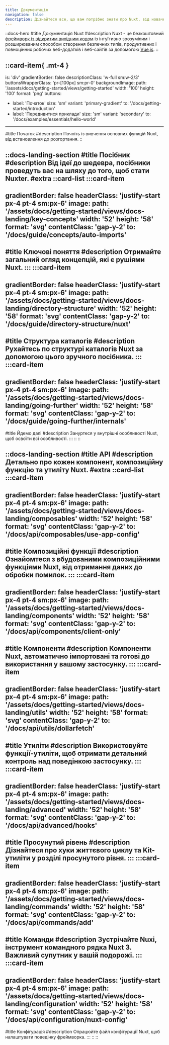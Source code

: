 ```yaml
---
title: Документація
navigation: false
description: Дізнайтеся все, що вам потрібно знати про Nuxt, від новачка до майстра.
---
```


<!-- markdownlint-disable -->
<!-- @case-police-disable -->
::docs-hero
#title
Документація Nuxt
#description
Nuxt - це безкоштовний [фреймворк із відкритим вихідним кодом](https://github.com/nuxt/nuxt) із інтуїтивно зрозумілим і розширюваним способом створення безпечних типів, продуктивних і повноцінних робочих веб-додатків і веб-сайтів за допомогою [Vue.js](https://vuejs.org).
::

::card-item{ .mt-4 }
---
is: 'div'
gradientBorder: false
descriptionClass: 'w-full sm:w-2/3'
buttonsWrapperClass: 'pr-[100px] sm:pr-0'
backgroundImage:
  path: '/assets/docs/getting-started/views/getting-started'
  width: '100'
  height: '100'
  format: 'png'
buttons:
  - label: 'Початок'
    size: 'sm'
    variant: 'primary-gradient'
    to: '/docs/getting-started/introduction'
  - label: 'Передивитися приклади'
    size: 'sm'
    variant: 'secondary'
    to: '/docs/examples/essentials/hello-world'
---
#title
Початок
#description
Почніть із вивчення основних функцій Nuxt, від встановлення до розгортання.
::



::docs-landing-section
#title
Посібник
#description
Від ідеї до шедевра, посібники проведуть вас на шляху до того, щоб стати Nuxter.
#extra
  ::card-list
  :::card-item
  ---
  gradientBorder: false
  headerClass: 'justify-start px-4 pt-4 sm:px-6'
  image:
    path: '/assets/docs/getting-started/views/docs-landing/key-concepts'
    width: '52'
    height: '58'
    format: 'svg'
  contentClass: 'gap-y-2'
  to: '/docs/guide/concepts/auto-imports'
  ---
  #title
  Ключові поняття
  #description
  Отримайте загальний огляд концепцій, які є рушіями Nuxt.
  :::
  :::card-item
  ---
  gradientBorder: false
  headerClass: 'justify-start px-4 pt-4 sm:px-6'
  image:
    path: '/assets/docs/getting-started/views/docs-landing/directory-structure'
    width: '52'
    height: '58'
    format: 'svg'
  contentClass: 'gap-y-2'
  to: '/docs/guide/directory-structure/nuxt'
  ---
  #title
  Структура каталогів
  #description
  Рухайтесь по структурі каталогів Nuxt за допомогою цього зручного посібника.
  :::
  :::card-item
  ---
  gradientBorder: false
  headerClass: 'justify-start px-4 pt-4 sm:px-6'
  image:
    path: '/assets/docs/getting-started/views/docs-landing/going-further'
    width: '52'
    height: '58'
    format: 'svg'
  contentClass: 'gap-y-2'
  to: '/docs/guide/going-further/internals'
  ---
  #title
  Йдемо далі
  #description
  Зануртеся у внутрішні особливості Nuxt, щоб освоїти всі особливості.
  :::
  ::
::

::docs-landing-section
#title
API
#description
Детально про кожен компонент, композиційну функцію та утиліту Nuxt.
#extra
  ::card-list
  :::card-item
  ---
  gradientBorder: false
  headerClass: 'justify-start px-4 pt-4 sm:px-6'
  image:
    path: '/assets/docs/getting-started/views/docs-landing/composables'
    width: '52'
    height: '58'
    format: 'svg'
  contentClass: 'gap-y-2'
  to: '/docs/api/composables/use-app-config'
  ---
  #title
  Композиційні функції
  #description
  Ознайомтеся з вбудованими композиційними функціями Nuxt, від отримання даних до обробки помилок.
  :::
  :::card-item
  ---
  gradientBorder: false
  headerClass: 'justify-start px-4 pt-4 sm:px-6'
  image:
    path: '/assets/docs/getting-started/views/docs-landing/components'
    width: '52'
    height: '58'
    format: 'svg'
  contentClass: 'gap-y-2'
  to: '/docs/api/components/client-only'
  ---
  #title
  Компоненти
  #description
  Компоненти Nuxt, автоматично імпортовані та готові до використання у вашому застосунку.
  :::
  :::card-item
  ---
  gradientBorder: false
  headerClass: 'justify-start px-4 pt-4 sm:px-6'
  image:
    path: '/assets/docs/getting-started/views/docs-landing/utils'
    width: '52'
    height: '58'
    format: 'svg'
  contentClass: 'gap-y-2'
  to: '/docs/api/utils/dollarfetch'
  ---
  #title
  Утиліти
  #description
  Використовуйте функції-утиліти, щоб отримати детальний контроль над поведінкою застосунку.
  :::
  :::card-item
  ---
  gradientBorder: false
  headerClass: 'justify-start px-4 pt-4 sm:px-6'
  image:
    path: '/assets/docs/getting-started/views/docs-landing/advanced'
    width: '52'
    height: '58'
    format: 'svg'
  contentClass: 'gap-y-2'
  to: '/docs/api/advanced/hooks'
  ---
  #title
  Просунутий рівень
  #description
  Дізнайтеся про хуки життєвого циклу та Kit-утиліти у розділі просунутого рівня.
  :::
  :::card-item
  ---
  gradientBorder: false
  headerClass: 'justify-start px-4 pt-4 sm:px-6'
  image:
    path: '/assets/docs/getting-started/views/docs-landing/commands'
    width: '52'
    height: '58'
    format: 'svg'
  contentClass: 'gap-y-2'
  to: '/docs/api/commands/add'
  ---
  #title
  Команди
  #description
  Зустрічайте Nuxi, інструмент командного рядка Nuxt 3. Важливий супутник у вашій подорожі.
  :::
  :::card-item
  ---
  gradientBorder: false
  headerClass: 'justify-start px-4 pt-4 sm:px-6'
  image:
    path: '/assets/docs/getting-started/views/docs-landing/configuration'
    width: '52'
    height: '58'
    format: 'svg'
  contentClass: 'gap-y-2'
  to: '/docs/api/configuration/nuxt-config'
  ---
  #title
  Конфігурація
  #description
  Опрацюйте файл конфігурації Nuxt, щоб налаштувати поведінку фреймворка.
  :::
  ::
::
